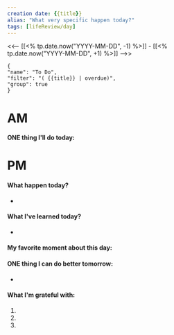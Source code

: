 ```yaml
---
creation date: {{title}}
alias: "What very specific happen today?"
tags: [lifeReview/day]
---
```


<<-- [[<% tp.date.now("YYYY-MM-DD", -1) %>]] - [[<% tp.date.now("YYYY-MM-DD", +1) %>]] -->>

```todoist
{
"name": "To Do",
"filter": "( {{title}} | overdue)",
"group": true
}
```

# AM
#### ONE thing I'll do today:
> 
# PM
#### What happen today?
- 
#### What I've learned today?
- 
#### My favorite moment about this day: 
> 
#### ONE thing I can do better tomorrow:
- 
#### What I'm grateful with:
1. 
2. 
3. 